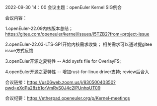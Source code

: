 2022-09-30 14：00
会议主题：openEuler Kernel SIG例会

会议内容：

1.openEuler-22.09内核版本总结；
   https://gitee.com/openeuler/kernel/issues/I5TZB2?from=project-issue
   
2.openEuler-22.03-LTS-SP1开始内核需求收集；
  相关需求可以通过提gitee issue方式反馈

3.openEuler开源之夏特性 -- Add sysfs file for OverlayFS;

4.openEuler开源之夏特性 -- 增加rust-for-linux driver支持;
  review后合入
  
会议链接：https://us06web.zoom.us/j/83050040350?pwd=eXdPa28zb1orVmRvS0J4c2lPUnhpUT09
 
会议纪要：https://etherpad.openeuler.org/p/Kernel-meetings